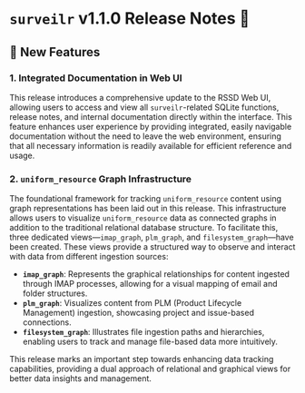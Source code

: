 # `surveilr` v1.1.0 Release Notes 🎉

## 🚀 New Features

### 1. **Integrated Documentation in Web UI**

This release introduces a comprehensive update to the RSSD Web UI, allowing users to access and view all `surveilr`-related SQLite functions, release notes, and internal documentation directly within the interface. This feature enhances user experience by providing integrated, easily navigable documentation without the need to leave the web environment, ensuring that all necessary information is readily available for efficient reference and usage.

### 2. **`uniform_resource` Graph Infrastructure**

The foundational framework for tracking `uniform_resource` content using graph representations has been laid out in this release. This infrastructure allows users to visualize `uniform_resource` data as connected graphs in addition to the traditional relational database structure. To facilitate this, three dedicated views—`imap_graph`, `plm_graph`, and `filesystem_graph`—have been created. These views provide a structured way to observe and interact with data from different ingestion sources:

- **`imap_graph`**: Represents the graphical relationships for content ingested through IMAP processes, allowing for a visual mapping of email and folder structures.
- **`plm_graph`**: Visualizes content from PLM (Product Lifecycle Management) ingestion, showcasing project and issue-based connections.
- **`filesystem_graph`**: Illustrates file ingestion paths and hierarchies, enabling users to track and manage file-based data more intuitively.

This release marks an important step towards enhancing data tracking capabilities, providing a dual approach of relational and graphical views for better data insights and management.
